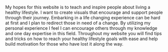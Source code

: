 My hopes for this website is to teach and inspire people about living a healthy lifestyle. 
I want to create visuals that encourage and support people through their journey.
Embarking in a life changing experience can be hard at first and I plan to redirect those in need of a change.
By utilizing my personal experience I feel I can encourage others through my knowledge and one day expertise in this field.
Throughout my website you will find tips and tricks on how to reach your healthy lifestyle goals with ease and help build motivation for those who have lost it along the way.
